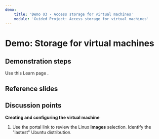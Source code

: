 ```yaml
---
demo:
    title: 'Demo 03 - Access storage for virtual machines'
    module: 'Guided Project: Access storage for virtual machines'
---
```


# Demo: Storage for virtual machines

## Demonstration steps

Use this Learn page []().

## Reference slides

    


## Discussion points

**Creating and configuring the virtual machine**

1. Use the portal link to review the Linux **Images** selection.  Identify the "lastest" Ubuntu distribution.
